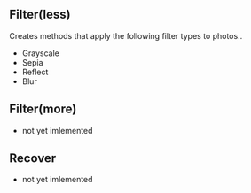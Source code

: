 ## Filter(less)

Creates methods that apply the following filter types to photos..
- Grayscale
- Sepia
- Reflect
- Blur

## Filter(more)

* not yet imlemented

## Recover

* not yet imlemented